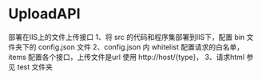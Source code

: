 # UploadAPI
部署在IIS上的文件上传接口
1、将 src 的代码和程序集部署到IIS下，配置 bin 文件夹下的 config.json 文件
2、config.json 内 whitelist 配置请求的白名单，items 配置各个接口，上传文件是url 使用 http://host/{type}，
3、请求html 参见 test 文件夹
